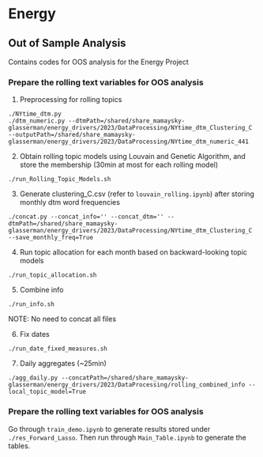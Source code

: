 # Energy
## Out of Sample Analysis

Contains codes for OOS analysis for the Energy Project

### Prepare the rolling text variables for OOS analysis
1. Preprocessing for rolling topics
```
./NYtime_dtm.py
./dtm_numeric.py --dtmPath=/shared/share_mamaysky-glasserman/energy_drivers/2023/DataProcessing/NYtime_dtm_Clustering_C --outputPath=/shared/share_mamaysky-glasserman/energy_drivers/2023/DataProcessing/NYtime_dtm_numeric_441
```

2. Obtain rolling topic models using Louvain and Genetic Algorithm, and store the membership (30min at most for each rolling model)
```
./run_Rolling_Topic_Models.sh
```

3. Generate clustering_C.csv (refer to `louvain_rolling.ipynb`) after storing monthly dtm word frequencies
```
./concat.py --concat_info='' --concat_dtm='' --dtmPath=/shared/share_mamaysky-glasserman/energy_drivers/2023/DataProcessing/NYtime_dtm_Clustering_C --save_monthly_freq=True
```

4. Run topic allocation for each month based on backward-looking topic models
```
./run_topic_allocation.sh
```

5. Combine info
```
./run_info.sh
```
NOTE: No need to concat all files

6. Fix dates
```
./run_date_fixed_measures.sh
```
7. Daily aggregates (~25min)
```
./agg_daily.py --concatPath=/shared/share_mamaysky-glasserman/energy_drivers/2023/DataProcessing/rolling_combined_info --local_topic_model=True
```

### Prepare the rolling text variables for OOS analysis
Go through `train_demo.ipynb` to generate results stored under `./res_Forward_Lasso`. Then run through `Main_Table.ipynb` to generate the tables.
